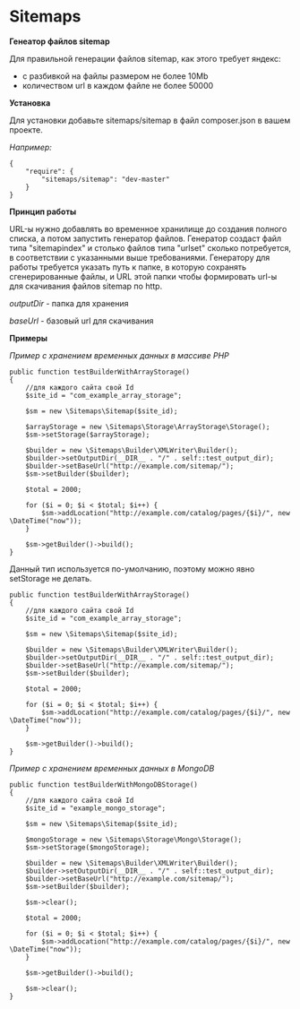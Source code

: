 Sitemaps
========

**Генеатор файлов sitemap**

Для правильной генерации файлов sitemap, как этого требует яндекс:
- с разбивкой на файлы размером не более 10Mb
- количеством url в каждом файле не более 50000

**Установка**

Для установки добавьте sitemaps/sitemap в файл composer.json в вашем проекте.

*Например:*

    {
        "require": {
            "sitemaps/sitemap": "dev-master"
        }
    }


**Принцип работы**

URL-ы нужно добавлять во временное хранилище до создания полного списка, а потом запустить генератор файлов. Генератор создаст файл типа "sitemapindex" и столько файлов типа "urlset" сколько потребуется, в соответствии с указанными выше требованиями. Генератору для работы требуется указать путь к папке, в которую сохранять сгенерированные файлы, и URL этой папки чтобы формировать url-ы для скачивания файлов sitemap по http.  

*outputDir* - папка для хранения

*baseUrl* - базовый url для скачивания

**Примеры**

*Пример с хранением временных данных в массиве PHP*

    public function testBuilderWithArrayStorage()
    {
        //для каждoго сайта свой Id
        $site_id = "com_example_array_storage";
        
        $sm = new \Sitemaps\Sitemap($site_id);
        
        $arrayStorage = new \Sitemaps\Storage\ArrayStorage\Storage();
        $sm->setStorage($arrayStorage);
        
        $builder = new \Sitemaps\Builder\XMLWriter\Builder();
        $builder->setOutputDir(__DIR__ . "/" . self::test_output_dir);
        $builder->setBaseUrl("http://example.com/sitemap/");
        $sm->setBuilder($builder);
        
        $total = 2000;
        
        for ($i = 0; $i < $total; $i++) {
            $sm->addLocation("http://example.com/catalog/pages/{$i}/", new \DateTime("now"));
        }
        
        $sm->getBuilder()->build();
    }

Данный тип используется по-умолчанию, поэтому можно явно setStorage не делать.

    public function testBuilderWithArrayStorage()
    {
        //для каждoго сайта свой Id
        $site_id = "com_example_array_storage";
        
        $sm = new \Sitemaps\Sitemap($site_id);
        
        $builder = new \Sitemaps\Builder\XMLWriter\Builder();
        $builder->setOutputDir(__DIR__ . "/" . self::test_output_dir);
        $builder->setBaseUrl("http://example.com/sitemap/");
        $sm->setBuilder($builder);
        
        $total = 2000;
        
        for ($i = 0; $i < $total; $i++) {
            $sm->addLocation("http://example.com/catalog/pages/{$i}/", new \DateTime("now"));
        }
        
        $sm->getBuilder()->build();
    }


*Пример с хранением временных данных в MongoDB*

    public function testBuilderWithMongoDBStorage()
    {
        //для каждoго сайта свой Id
        $site_id = "example_mongo_storage";
        
        $sm = new \Sitemaps\Sitemap($site_id);
        
        $mongoStorage = new \Sitemaps\Storage\Mongo\Storage();
        $sm->setStorage($mongoStorage);
        
        $builder = new \Sitemaps\Builder\XMLWriter\Builder();
        $builder->setOutputDir(__DIR__ . "/" . self::test_output_dir);
        $builder->setBaseUrl("http://example.com/sitemap/");
        $sm->setBuilder($builder);
        
        $sm->clear();
        
        $total = 2000;
        
        for ($i = 0; $i < $total; $i++) {
            $sm->addLocation("http://example.com/catalog/pages/{$i}/", new \DateTime("now"));
        }
        
        $sm->getBuilder()->build();
        
        $sm->clear();
    }
